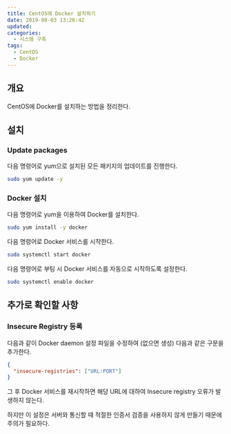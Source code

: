 ```yaml
---
title: CentOS에 Docker 설치하기
date: 2019-08-03 13:26:42
updated:
categories:
  - 시스템 구축
tags:
  - CentOS
  - Docker
---
```


## 개요

CentOS에 Docker를 설치하는 방법을 정리한다.

## 설치

### Update packages

다음 명령어로 yum으로 설치된 모든 패키지의 업데이트를 진행한다.

```bash
sudo yum update -y
```

<!-- more -->

### Docker 설치

다음 명령어로 yum을 이용하여 Docker를 설치한다.

```bash
sudo yum install -y docker
```

다음 명령어로 Docker 서비스를 시작한다.

```bash
sudo systemctl start docker
```

다음 명령어로 부팅 시 Docker 서비스를 자동으로 시작하도록 설정한다.

```bash
sudo systemctl enable docker
```

## 추가로 확인할 사항

### Insecure Registry 등록

다음과 같이 Docker daemon 설정 파일을 수정하여 (없으면 생성) 다음과 같은 구문을 추가한다.

```json /etc/docker/daemon.json
{
  "insecure-registries": ["URL:PORT"]
}
```

그 후 Docker 서비스를 재시작하면 해당 URL에 대하여 Insecure registry 오류가 발생하지 않는다.

하지만 이 설정은 서버와 통신할 때 적절한 인증서 검증을 사용하지 않게 만들기 때문에 주의가 필요하다.
